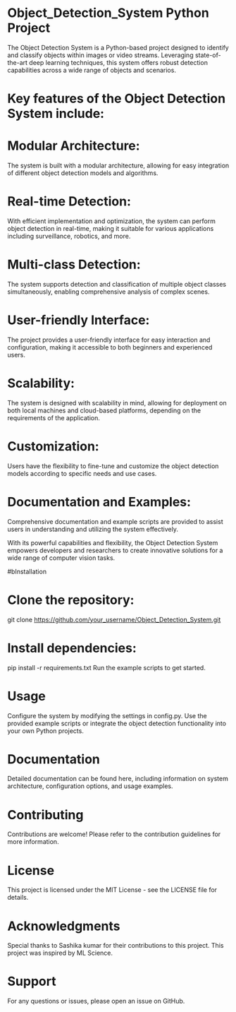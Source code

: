 # Object_Detection_System Python Project
 The Object Detection System is a Python-based project designed to identify and classify objects within images or video streams. Leveraging state-of-the-art deep learning techniques, this system offers robust detection capabilities across a wide range of objects and scenarios.

# Key features of the Object Detection System include:

# Modular Architecture:
The system is built with a modular architecture, allowing for easy integration of different object detection models and algorithms.
# Real-time Detection:
With efficient implementation and optimization, the system can perform object detection in real-time, making it suitable for various applications including surveillance, robotics, and more.
# Multi-class Detection:
The system supports detection and classification of multiple object classes simultaneously, enabling comprehensive analysis of complex scenes.
# User-friendly Interface:
The project provides a user-friendly interface for easy interaction and configuration, making it accessible to both beginners and experienced users.
# Scalability:
The system is designed with scalability in mind, allowing for deployment on both local machines and cloud-based platforms, depending on the requirements of the application.
# Customization:
Users have the flexibility to fine-tune and customize the object detection models according to specific needs and use cases.
# Documentation and Examples: 
Comprehensive documentation and example scripts are provided to assist users in understanding and utilizing the system effectively.

With its powerful capabilities and flexibility, the Object Detection System empowers developers and researchers to create innovative solutions for a wide range of computer vision tasks.

#bInstallation
# Clone the repository:
git clone  https://github.com/your_username/Object_Detection_System.git

# Install dependencies:
pip install -r requirements.txt
Run the example scripts to get started.

# Usage
Configure the system by modifying the settings in config.py.
Use the provided example scripts or integrate the object detection functionality into your own Python projects.

# Documentation
Detailed documentation can be found here, including information on system architecture, configuration options, and usage examples.

# Contributing
Contributions are welcome! Please refer to the contribution guidelines for more information.

# License
This project is licensed under the MIT License - see the LICENSE file for details.

# Acknowledgments
Special thanks to Sashika kumar for their contributions to this project.
This project was inspired by ML Science.
# Support
For any questions or issues, please open an issue on GitHub.
